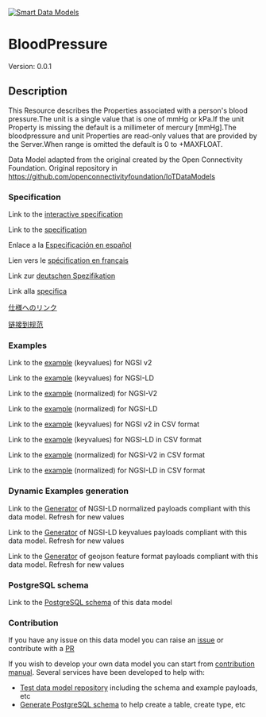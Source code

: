 [![Smart Data Models](https://smartdatamodels.org/wp-content/uploads/2022/01/SmartDataModels_logo.png "Logo")](https://smartdatamodels.org)
# BloodPressure
Version: 0.0.1

## Description 

This Resource describes the Properties associated with a person's blood pressure.The unit is a single value that is one of mmHg or kPa.If the unit Property is missing the default is a millimeter of mercury [mmHg].The bloodpressure and unit Properties are read-only values that are provided by the Server.When range is omitted the default is 0 to +MAXFLOAT.

Data Model adapted from the original created by the Open Connectivity Foundation. Original repository in https://github.com/openconnectivityfoundation/IoTDataModels
### Specification

Link to the [interactive specification](https://swagger.lab.fiware.org/?url=https://smart-data-models.github.io/dataModel.OCF/BloodPressure/swagger.yaml)

Link to the [specification](https://github.com/smart-data-models/dataModel.OCF/blob/master/BloodPressure/doc/spec.md)

Enlace a la [Especificación en español](https://github.com/smart-data-models/dataModel.OCF/blob/master/BloodPressure/doc/spec_ES.md)

Lien vers le [spécification en français](https://github.com/smart-data-models/dataModel.OCF/blob/master/BloodPressure/doc/spec_FR.md)

Link zur [deutschen Spezifikation](https://github.com/smart-data-models/dataModel.OCF/blob/master/BloodPressure/doc/spec_DE.md)

Link alla [specifica](https://github.com/smart-data-models/dataModel.OCF/blob/master/BloodPressure/doc/spec_IT.md)

[仕様へのリンク](https://github.com/smart-data-models/dataModel.OCF/blob/master/BloodPressure/doc/spec_JA.md)

[链接到规范](https://github.com/smart-data-models/dataModel.OCF/blob/master/BloodPressure/doc/spec_ZH.md)
### Examples

Link to the [example](https://smart-data-models.github.io/dataModel.OCF/BloodPressure/examples/example.json) (keyvalues) for NGSI v2

Link to the [example](https://smart-data-models.github.io/dataModel.OCF/BloodPressure/examples/example.jsonld) (keyvalues) for NGSI-LD

Link to the [example](https://smart-data-models.github.io/dataModel.OCF/BloodPressure/examples/example-normalized.json) (normalized) for NGSI-V2

Link to the [example](https://smart-data-models.github.io/dataModel.OCF/BloodPressure/examples/example-normalized.jsonld) (normalized) for NGSI-LD

Link to the [example](https://github.com/smart-data-models/dataModel.OCF/blob/master/BloodPressure/examples/example.json.csv) (keyvalues) for NGSI v2 in CSV format

Link to the [example](https://github.com/smart-data-models/dataModel.OCF/blob/master/BloodPressure/examples/example.jsonld.csv) (keyvalues) for NGSI-LD in CSV format

Link to the [example](https://github.com/smart-data-models/dataModel.OCF/blob/master/BloodPressure/examples/example-normalized.json.csv) (normalized) for NGSI-V2 in CSV format

Link to the [example](https://github.com/smart-data-models/dataModel.OCF/blob/master/BloodPressure/examples/example-normalized.jsonld.csv) (normalized) for NGSI-LD in CSV format
### Dynamic Examples generation

Link to the [Generator](https://smartdatamodels.org/extra/ngsi-ld_generator.php?schemaUrl=https://raw.githubusercontent.com/smart-data-models/dataModel.OCF/master/BloodPressure/schema.json&email=info@smartdatamodels.org) of NGSI-LD normalized payloads compliant with this data model. Refresh for new values

Link to the [Generator](https://smartdatamodels.org/extra/ngsi-ld_generator_keyvalues.php?schemaUrl=https://raw.githubusercontent.com/smart-data-models/dataModel.OCF/master/BloodPressure/schema.json&email=info@smartdatamodels.org) of NGSI-LD keyvalues payloads compliant with this data model. Refresh for new values

Link to the [Generator](https://smartdatamodels.org/extra/geojson_features_generator.php?schemaUrl=https://raw.githubusercontent.com/smart-data-models/dataModel.OCF/master/BloodPressure/schema.json&email=info@smartdatamodels.org) of geojson feature format payloads compliant with this data model. Refresh for new values
### PostgreSQL schema

Link to the [PostgreSQL schema](https://github.com/smart-data-models/dataModel.OCF/blob/master/BloodPressure/schema.sql) of this data model
### Contribution

 If you have any issue on this data model you can raise an [issue](https://github.com/smart-data-models/dataModel.OCF/issues)  or contribute with a [PR](https://github.com/smart-data-models/dataModel.OCF/pulls)

 If you wish to develop your own data model you can start from [contribution manual](https://bit.ly/contribution_manual). Several services have been developed to help with: 
 - [Test data model repository](https://smartdatamodels.org/index.php/data-models-contribution-api/) including the schema and example payloads, etc
 - [Generate PostgreSQL schema](https://smartdatamodels.org/index.php/sql-service/) to help create a table, create type, etc